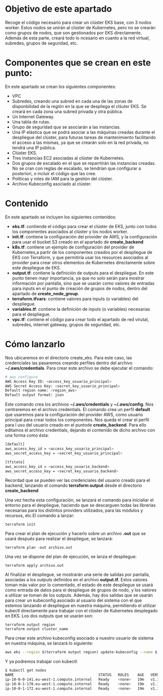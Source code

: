 # Objetivo de este apartado

Recoge el código necesario para crear un clúster EKS base, con 3 nodos worker. Estos nodos se unirán al clúster de Kubernetes, pero no se crearán como grupos de nodos, que son gestionados por EKS directamente. Además de esta parte, creará todo lo ncesario en cuanto a la red virtual, subredes, grupos de seguridad, etc.

# Componentes que se crean en este punto:
En este apartado se crean los siguientes componentes:
- VPC
- Subredes, creando una subred en cada una de las zonas de disponbilidad de la región en la que se despliega el clśuter EKS. Se creará en cada zona una subred privada y otra pública.
- Un Internet Gateway.
- Una tabla de rutas.
- Grupo de seguridad que se asociarán a las instancias.
- Una IP elástica que se podrá asociar a las máquinas creadas durante el despliegue del clúster, para futuras tareas de mantenimiento facilitando el acceso a las mismas, ya que se crearán solo en la red privada, no tendrá una IP pública.
- Clúster EKS.
- Tres instancias EC2 asociadas al clúster de Kubernetes.
- Dos grupos de escalado en el que se reparrtirán las instancias creadas. No se cran con reglas de escalado, se tendrían que configurar a posteriori, o incluir el código que las cree.
- Políticas y roles de IAM para la gestión del clúster.
- Archivo Kubeconfig asociado al clúster.

# Contenido

En este apartado se incluyen los siguientes contenidos:
- **eks.tf**: contiende el código para crear el clúster de EKS, junto con todos los componentes asociados al clúster y los nodos worker.
- **init.tf**: contiene la configuración del provider de AWS, y la configuración para usar el bucket S3 creado en el apartado de **create_backend** 
- **k8s.tf**: contiene un ejemplo de configuración del provider de Kubernetes,a partir de los componentes creados por el despliegue de EKS con Terraform, y que permitiría usar los resources asociados al provider para crear otros elementos de Kubernetes directamente sobre este despliegue de EKS.
- **output.tf**: contiene la definición de outputs para el despliegue. En este punto tienen mayr importancia, ya que no solo serán para mostrar información por pantalla, sino que se usarán como valores de entradas para inputs en el punto de creación de grupos de nodos, dentro del apartado de **create_node_group**.
- **terraform.tfvars**: contiene valores para inputs (o variables) del despliegue.
- **variables.tf**: contiene la definición de inputs (o variables) necesarias para el despliegue.
- **vpc.tf**: contiene el código para crear todo el apartado de red virutal, subredes, internet gateway, grupos de seguridad, etc.

# Cómo lanzarlo

Nos ubicaremos en el directorio create_eks. Para este caso, las credenciales las pasaremos creando perfiles dentro del archivo **~/.aws/credentials**. Para crear este archivo se debe ejecutar el comando:

```bash
# aws configure
AWS Access Key ID: <access_key_usuario_principal> 
AWS Secret Access Key: <secret_key_usuario_principal> 
Default region name: <region_aws> 
Default output format: json
```

Este comando crea los archivos **~/.aws/credentials** y **~/.aws/config**. Nos centraremos en el archivo credentials. El comando crea un perfil **default** que usaremos para la configuración del provider AWS, como usuario principal para crear todos los componentes. Nos queda el crear el perfil para l uso del usuario creado en el puntode **create_backend**. Para ello editamos el archivo credentials, dejando el contenido de dicho archivo con una forma como ésta:

```bash
[default]
aws_access_key_id = <access_key_usuario_principal> 
aws_secret_access_key = <secret_key_usuario_principal> 

[tfstate]
aws_access_key_id = <access_key_usuario_backend> 
aws_secret_access_key = <secret_key_usuario_backend>
```

Recordad que se pueden ver las credenciales del usuario creado para el backend, lanzando el comando **terraform output** desde el directorio **create_backend**

Una vez hecha esta configuración, se lanzará el comando para inicialiar el entorno para el despliegue, haciendo que se descarguen todas las librerías necesarias para los distintos providers utilizados, para las módulos y recursos, etc.El comando a lanzar:

```hcl
terraform init
```

Para crear el plan de ejecución y hacerlo sobre un archivo **.out** que se usará después para realizar el despliegue, se lanzará:

```hcl
terraform plan -out archivo.out
```

Una vez se dispone del plan de ejecución, se lanza el despliegue:

```hcl
terraform apply archivo.out
```

Al finalizar el despliegue, se mostrarán una serie de salidas por pantalla, asociadas a los outputs definidos en el archivo **output.tf**. Estos valores toman más valor por lo comentado, el estado de este despliegue se usará como entrada de datos para el despliegue de grupos de nodo, y los valores a utilizar se toman de los outputs. Además, hay dos salidas que se usarán para crear un kubeconfig asociado al usuario del sistema con el que estemos lanzando el despliegue en nuestra máquina, permitiendo el utilizar kubectl directamente para trabajar con el clúster de Kubernetes desplegado en EKS. Los dos outputs que se usarán son:

```hcl
terraform output region
terraform output cluster_name
```

Para crear este archivo kubeconfig asociado a nuestro usuario de sistema en nuestra máquina, se lanzará lo siguiente:

```bash
aws eks --region $(terraform output region) update-kubeconfig --name $(terraform output cluster_name)
```

Y ya podremos trabajar con kubectl:

```bash
$ kubectl get nodes
NAME                                       STATUS   ROLES    AGE   VERSION
ip-10-0-0-141.eu-west-1.compute.internal   Ready    <none>   19m   v1.18.9-eks-d1db3c
ip-10-0-1-170.eu-west-1.compute.internal   Ready    <none>   19m   v1.18.9-eks-d1db3c
ip-10-0-1-172.eu-west-1.compute.internal   Ready    <none>   19m   v1.18.9-eks-d1db3c
```




